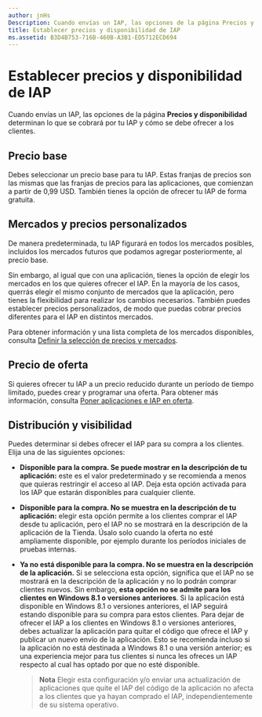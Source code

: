 ```yaml
---
author: jnHs
Description: Cuando envías un IAP, las opciones de la página Precios y disponibilidad determinan lo que se cobrará por tu IAP y cómo se debe ofrecer a los clientes.
title: Establecer precios y disponibilidad de IAP
ms.assetid: B3D4B753-716B-460B-A3B1-ED5712ECD694
---
```


# Establecer precios y disponibilidad de IAP


Cuando envías un IAP, las opciones de la página **Precios y disponibilidad** determinan lo que se cobrará por tu IAP y cómo se debe ofrecer a los clientes.

## Precio base


Debes seleccionar un precio base para tu IAP. Estas franjas de precios son las mismas que las franjas de precios para las aplicaciones, que comienzan a partir de 0,99 USD. También tienes la opción de ofrecer tu IAP de forma gratuita.

## Mercados y precios personalizados


De manera predeterminada, tu IAP figurará en todos los mercados posibles, incluidos los mercados futuros que podamos agregar posteriormente, al precio base.

Sin embargo, al igual que con una aplicación, tienes la opción de elegir los mercados en los que quieres ofrecer el IAP. En la mayoría de los casos, querrás elegir el mismo conjunto de mercados que la aplicación, pero tienes la flexibilidad para realizar los cambios necesarios. También puedes establecer precios personalizados, de modo que puedas cobrar precios diferentes para el IAP en distintos mercados.

Para obtener información y una lista completa de los mercados disponibles, consulta [Definir la selección de precios y mercados](define-pricing-and-market-selection.md).

## Precio de oferta


Si quieres ofrecer tu IAP a un precio reducido durante un período de tiempo limitado, puedes crear y programar una oferta. Para obtener más información, consulta [Poner aplicaciones e IAP en oferta](put-apps-and-iaps-on-sale.md).

## Distribución y visibilidad


Puedes determinar si debes ofrecer el IAP para su compra a los clientes. Elija una de las siguientes opciones:

-   **Disponible para la compra. Se puede mostrar en la descripción de tu aplicación:** este es el valor predeterminado y se recomienda a menos que quieras restringir el acceso al IAP. Deja esta opción activada para los IAP que estarán disponibles para cualquier cliente.
-   **Disponible para la compra. No se muestra en la descripción de tu aplicación:** elegir esta opción permite a los clientes comprar el IAP desde tu aplicación, pero el IAP no se mostrará en la descripción de la aplicación de la Tienda. Úsalo solo cuando la oferta no esté ampliamente disponible, por ejemplo durante los períodos iniciales de pruebas internas.
-   **Ya no está disponible para la compra. No se muestra en la descripción de la aplicación.** Si se selecciona esta opción, significa que el IAP no se mostrará en la descripción de la aplicación y no lo podrán comprar clientes nuevos. Sin embargo, **esta opción no se admite para los clientes en Windows 8.1 o versiones anteriores**. Si la aplicación está disponible en Windows 8.1 o versiones anteriores, el IAP seguirá estando disponible para su compra para estos clientes. Para dejar de ofrecer el IAP a los clientes en Windows 8.1 o versiones anteriores, debes actualizar la aplicación para quitar el código que ofrece el IAP y publicar un nuevo envío de la aplicación. Esto se recomienda incluso si la aplicación no está destinada a Windows 8.1 o una versión anterior; es una experiencia mejor para tus clientes si nunca les ofreces un IAP respecto al cual has optado por que no esté disponible.
    
    > **Nota** Elegir esta configuración y/o enviar una actualización de aplicaciones que quite el IAP del código de la aplicación no afecta a los clientes que ya hayan comprado el IAP, independientemente de su sistema operativo.

     

 

 






<!--HONumber=May16_HO2-->


